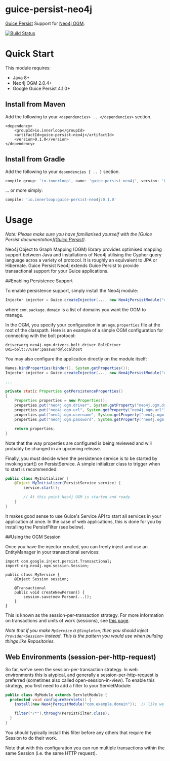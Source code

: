 # guice-persist-neo4j


[Guice Persist](https://github.com/google/guice/wiki/GuicePersist) Support for [Neo4j OGM](https://github.com/neo4j/neo4j-ogm).

[![Build Status](https://travis-ci.org/inner-loop/guice-persist-neo4j.svg?branch=master)](https://travis-ci.org/inner-loop/guice-persist-neo4j)


# Quick Start

This module requires:

- Java 8+
- Neo4j OGM 2.0.4+
- Google Guice Persist 4.1.0+

## Install from Maven

Add the following to your ```<dependencies> .. </dependencies>``` section.

```maven
<dependency>
    <groupId>io.innerloop</groupId>
    <artifactId>guice-persist-neo4j</artifactId>
    <version>0.1.0</version>
</dependency>
```

## Install from Gradle

Add the following to your ```dependencies { .. }``` section.

```gradle
compile group: 'io.innerloop', name: 'guice-persist-neo4j', version: '0.1.0'
```

... or more simply:

```gradle
compile: 'io.innerloop:guice-persist-neo4j:0.1.0'
```

# Usage

*Note: Please make sure you have familiarised yourself with the [Guice Persist documentation]([Guice Persist](https://github.com/google/guice/wiki/GuicePersist)).*

Neo4j Object to Graph Mapping (OGM) library provides optimised mapping support between Java and installations of Neo4j utilising the Cypher query language acros a variety of protocol. 
It is roughly an equivalent to JPA or Hibernate. Guice Persist Neo4j extends Guice Persist to provide transactional support for your Guice applications.

##Enabling Persistence Support

To enable persistence support, simply install the Neo4j module:

```java
Injector injector = Guice.createInjector(..., new Neo4jPersistModule("com.package.domain"));
```

where `com.package.domain` is a list of domains you want the OGM to manage.


In the OGM, you specify your configuration in an `ogm.properties` file at the root of the classpath. Here is an example of a simple OGM configuration for connecting with the bolt protocol:

```properties
driver=org.neo4j.ogm.drivers.bolt.driver.BoltDriver
URI=bolt://user:password@localhost
```

You may also configure the application directly on the module itself:

```java
Names.bindProperties(binder(), System.getProperties());
Injector injector = Guice.createInjector(..., new Neo4jPersistModule("com.package.domain").properties(getPersistenceProperties()));

...

private static Properties getPersistenceProperties()
{
    Properties properties = new Properties();
    properties.put("neo4j.ogm.driver", System.getProperty("neo4j.ogm.driver"));
    properties.put("neo4j.ogm.url", System.getProperty("neo4j.ogm.url"));
    properties.put("neo4j.ogm.username", System.getProperty("neo4j.ogm.username"));
    properties.put("neo4j.ogm.password", System.getProperty("neo4j.ogm.password"));

    return properties;
}
```

Note that the way properties are configured is being reviewed and will probably be changed in an upcoming release.


Finally, you must decide when the persistence service is to be started by invoking start() on PersistService. A simple initializer class to trigger when to start is recommended:

```java
public class MyInitializer { 
    @Inject MyInitializer(PersistService service) {
        service.start(); 

        // At this point Neo4j OGM is started and ready.
    } 
}
```

It makes good sense to use Guice's Service API to start all services in your application at once. In the case of web applications, this is done for you by installing the PersistFilter (see below).

##Using the OGM Session

Once you have the injector created, you can freely inject and use an EntityManager in your transactional services:

```
import com.google.inject.persist.Transactional;
import org.neo4j.ogm.session.Session; 

public class MyService {
    @Inject Session session; 

    @Transactional 
    public void createNewPerson() {
        session.save(new Person(...)); 
    } 
}
```

This is known as the session-per-transaction strategy. For more information on transactions and units of work (sessions), see [this page](https://github.com/google/guice/wiki/Transactions).

*Note that if you make `MyService` a `@Singleton`, then you should inject `Provider<Session>` instead. This is the pattern you would use when building things like Repositories.*

## Web Environments (session-per-http-request)

So far, we've seen the session-per-transaction strategy. In web environments this is atypical, and generally a session-per-http-request is preferred (sometimes also called open-session-in-view). 
To enable this strategy, you first need to add a filter to your ServletModule:

```java
public class MyModule extends ServletModule {
  protected void configureServlets() {
    install(new Neo4jPersistModule("com.example.domain"));  // like we saw earlier.

    filter("/*").through(PersistFilter.class);
  }
}
```

You should typically install this filter before any others that require the Session to do their work.

Note that with this configuration you can run multiple transactions within the same Session (i.e. the same HTTP request).
